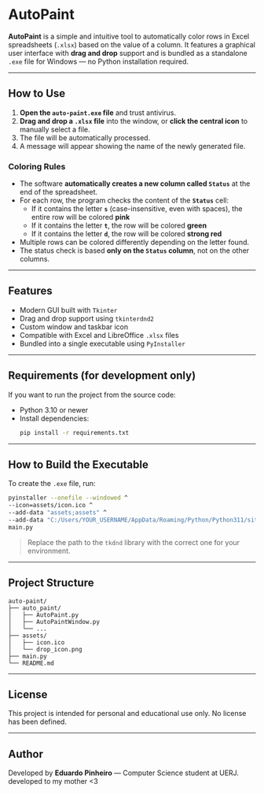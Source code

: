 # AutoPaint

**AutoPaint** is a simple and intuitive tool to automatically color rows in Excel spreadsheets (`.xlsx`) based on the value of a column. It features a graphical user interface with **drag and drop** support and is bundled as a standalone `.exe` file for Windows — no Python installation required.

---

## How to Use

1. **Open the `auto-paint.exe` file** and trust antivirus.
2. **Drag and drop a `.xlsx` file** into the window, or **click the central icon** to manually select a file.
3. The file will be automatically processed.
4. A message will appear showing the name of the newly generated file.

### Coloring Rules

- The software **automatically creates a new column called `Status`** at the end of the spreadsheet.
- For each row, the program checks the content of the **`Status`** cell:
  - If it contains the letter **`s`** (case-insensitive, even with spaces), the entire row will be colored **pink**
  - If it contains the letter **`t`**, the row will be colored **green**
  - If it contains the letter **`d`**, the row will be colored **strong red**
- Multiple rows can be colored differently depending on the letter found.
- The status check is based **only on the `Status` column**, not on the other columns.

---

## Features

- Modern GUI built with `Tkinter`
- Drag and drop support using `tkinterdnd2`
- Custom window and taskbar icon
- Compatible with Excel and LibreOffice `.xlsx` files
- Bundled into a single executable using `PyInstaller`

---

## Requirements (for development only)

If you want to run the project from the source code:

- Python 3.10 or newer
- Install dependencies:
  ```bash
  pip install -r requirements.txt
  ```

---

## How to Build the Executable

To create the `.exe` file, run:

```bash
pyinstaller --onefile --windowed ^
--icon=assets/icon.ico ^
--add-data "assets;assets" ^
--add-data "C:/Users/YOUR_USERNAME/AppData/Roaming/Python/Python311/site-packages/tkinterdnd2/tkdnd;tkinterdnd2/tkdnd" ^
main.py
```

> Replace the path to the `tkdnd` library with the correct one for your environment.

---

## Project Structure

```
auto-paint/
├── auto_paint/
│   ├── AutoPaint.py
│   ├── AutoPaintWindow.py
│   └── ...
├── assets/
│   ├── icon.ico
│   └── drop_icon.png
├── main.py
└── README.md
```

---

## License

This project is intended for personal and educational use only. No license has been defined.

---

## Author

Developed by **Eduardo Pinheiro** — Computer Science student at UERJ.<br>
developed to my mother <3
